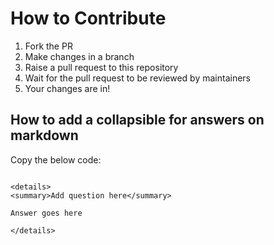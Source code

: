 # How to Contribute

1. Fork the PR 
2. Make changes in a branch
3. Raise a pull request to this repository
4. Wait for the pull request to be reviewed by maintainers
5. Your changes are in!


## How to add a collapsible for answers on markdown

Copy the below code:

```

<details>
<summary>Add question here</summary>

Answer goes here

</details>

```
